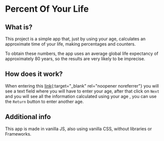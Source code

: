 # Percent Of Your Life


## What is?

This project is a simple app that, just by using your age, calculates an approximate time of your life, making percentages and counters.

To obtain these numbers, the app uses an average global life expectancy of approximately 80 years, so the results are very likely to be imprecise.


## How does it work?

When entering this [link](https://ismacortgtz.github.io/PercentOfYourLife/){:target="_blank" rel="noopener noreferrer"} you will see a text field where you will have to enter your age, after that click on `Next` and you will see all the information calculated using your age , you can use the `Return` button to enter another age.

## Additional info

This app is made in vanilla JS, also using vanilla CSS, without libraries or Frameworks.